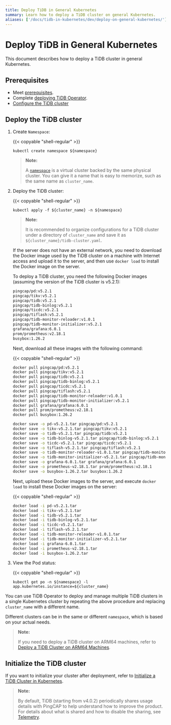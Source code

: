 ```yaml
---
title: Deploy TiDB in General Kubernetes
summary: Learn how to deploy a TiDB cluster on general Kubernetes.
aliases: ['/docs/tidb-in-kubernetes/dev/deploy-on-general-kubernetes/']
---
```


# Deploy TiDB in General Kubernetes

This document describes how to deploy a TiDB cluster in general Kubernetes.

## Prerequisites

- Meet [prerequisites](prerequisites.md).
- Complete [deploying TiDB Operator](deploy-tidb-operator.md).
- [Configure the TiDB cluster](configure-a-tidb-cluster.md)

## Deploy the TiDB cluster

1. Create `Namespace`:

    {{< copyable "shell-regular" >}}

    ``` shell
    kubectl create namespace ${namespace}
    ```

    > **Note:**
    >
    > A [`namespace`](https://kubernetes.io/docs/concepts/overview/working-with-objects/namespaces/) is a virtual cluster backed by the same physical cluster. You can give it a name that is easy to memorize, such as the same name as `cluster_name`.

2. Deploy the TiDB cluster:

    {{< copyable "shell-regular" >}}

    ``` shell
    kubectl apply -f ${cluster_name} -n ${namespace}
    ```

    > **Note:**
    >
    > It is recommended to organize configurations for a TiDB cluster under a directory of `cluster_name` and save it as `${cluster_name}/tidb-cluster.yaml`.

    If the server does not have an external network, you need to download the Docker image used by the TiDB cluster on a machine with Internet access and upload it to the server, and then use `docker load` to install the Docker image on the server.

    To deploy a TiDB cluster, you need the following Docker images (assuming the version of the TiDB cluster is v5.2.1):

    ```bash
    pingcap/pd:v5.2.1
    pingcap/tikv:v5.2.1
    pingcap/tidb:v5.2.1
    pingcap/tidb-binlog:v5.2.1
    pingcap/ticdc:v5.2.1
    pingcap/tiflash:v5.2.1
    pingcap/tidb-monitor-reloader:v1.0.1
    pingcap/tidb-monitor-initializer:v5.2.1
    grafana/grafana:6.0.1
    prom/prometheus:v2.18.1
    busybox:1.26.2
    ```

    Next, download all these images with the following command:

    {{< copyable "shell-regular" >}}

    ```bash
    docker pull pingcap/pd:v5.2.1
    docker pull pingcap/tikv:v5.2.1
    docker pull pingcap/tidb:v5.2.1
    docker pull pingcap/tidb-binlog:v5.2.1
    docker pull pingcap/ticdc:v5.2.1
    docker pull pingcap/tiflash:v5.2.1
    docker pull pingcap/tidb-monitor-reloader:v1.0.1
    docker pull pingcap/tidb-monitor-initializer:v5.2.1
    docker pull grafana/grafana:6.0.1
    docker pull prom/prometheus:v2.18.1
    docker pull busybox:1.26.2

    docker save -o pd-v5.2.1.tar pingcap/pd:v5.2.1
    docker save -o tikv-v5.2.1.tar pingcap/tikv:v5.2.1
    docker save -o tidb-v5.2.1.tar pingcap/tidb:v5.2.1
    docker save -o tidb-binlog-v5.2.1.tar pingcap/tidb-binlog:v5.2.1
    docker save -o ticdc-v5.2.1.tar pingcap/ticdc:v5.2.1
    docker save -o tiflash-v5.2.1.tar pingcap/tiflash:v5.2.1
    docker save -o tidb-monitor-reloader-v1.0.1.tar pingcap/tidb-monitor-reloader:v1.0.1
    docker save -o tidb-monitor-initializer-v5.2.1.tar pingcap/tidb-monitor-initializer:v5.2.1
    docker save -o grafana-6.0.1.tar grafana/grafana:6.0.1
    docker save -o prometheus-v2.18.1.tar prom/prometheus:v2.18.1
    docker save -o busybox-1.26.2.tar busybox:1.26.2
    ```

    Next, upload these Docker images to the server, and execute `docker load` to install these Docker images on the server:

    {{< copyable "shell-regular" >}}

    ```bash
    docker load -i pd-v5.2.1.tar
    docker load -i tikv-v5.2.1.tar
    docker load -i tidb-v5.2.1.tar
    docker load -i tidb-binlog-v5.2.1.tar
    docker load -i ticdc-v5.2.1.tar
    docker load -i tiflash-v5.2.1.tar
    docker load -i tidb-monitor-reloader-v1.0.1.tar
    docker load -i tidb-monitor-initializer-v5.2.1.tar
    docker load -i grafana-6.0.1.tar
    docker load -i prometheus-v2.18.1.tar
    docker load -i busybox-1.26.2.tar
    ```

3. View the Pod status:

    {{< copyable "shell-regular" >}}

    ``` shell
    kubectl get po -n ${namespace} -l app.kubernetes.io/instance=${cluster_name}
    ```

You can use TiDB Operator to deploy and manage multiple TiDB clusters in a single Kubernetes cluster by repeating the above procedure and replacing `cluster_name` with a different name.

Different clusters can be in the same or different `namespace`, which is based on your actual needs.

> **Note:**
>
> If you need to deploy a TiDB cluster on ARM64 machines, refer to [Deploy a TiDB Cluster on ARM64 Machines](deploy-cluster-on-arm64.md).

## Initialize the TiDB cluster

If you want to initialize your cluster after deployment, refer to [Initialize a TiDB Cluster in Kubernetes](initialize-a-cluster.md).

> **Note:**
>
> By default, TiDB (starting from v4.0.2) periodically shares usage details with PingCAP to help understand how to improve the product. For details about what is shared and how to disable the sharing, see [Telemetry](https://docs.pingcap.com/tidb/stable/telemetry).
